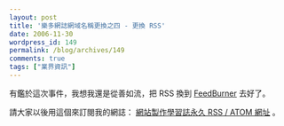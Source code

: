 ```yaml
---
layout: post
title: '樂多網誌網域名稱更換之四 - 更換 RSS'
date: 2006-11-30
wordpress_id: 149
permalink: /blog/archives/149
comments: true
tags: ["業界資訊"]
---
```


有鑑於這次事件，我想我還是從善如流，把 RSS 換到 <a href="">FeedBurner</a> 去好了。

請大家以後用這個來訂閱我的網誌：
[網站製作學習誌永久 RSS / ATOM 網址](http://feeds.feedburner.com/jaceju) 。
